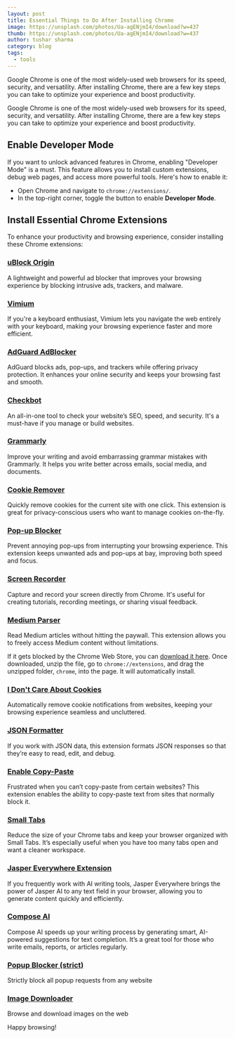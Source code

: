 ```yaml
---
layout: post
title: Essential Things to Do After Installing Chrome
image: https://unsplash.com/photos/Ua-agENjmI4/download?w=437
thumb: https://unsplash.com/photos/Ua-agENjmI4/download?w=437
author: tushar sharma
category: blog
tags:
  - tools
---
```


Google Chrome is one of the most widely-used web browsers for its speed, security, and versatility. After installing Chrome, there are a few key steps you can take to optimize your experience and boost productivity.<!-- truncate_here -->

Google Chrome is one of the most widely-used web browsers for its speed, security, and versatility. After installing Chrome, there are a few key steps you can take to optimize your experience and boost productivity.

## Enable Developer Mode
If you want to unlock advanced features in Chrome, enabling "Developer Mode" is a must. This feature allows you to install custom extensions, debug web pages, and access more powerful tools. Here's how to enable it:

- Open Chrome and navigate to `chrome://extensions/`.
- In the top-right corner, toggle the button to enable **Developer Mode**.

## Install Essential Chrome Extensions

To enhance your productivity and browsing experience, consider installing these Chrome extensions:

### [uBlock Origin](https://chrome.google.com/webstore/detail/ublock-origin/cjpalhdlnbpafiamejdnhcphjbkeiagm)
A lightweight and powerful ad blocker that improves your browsing experience by blocking intrusive ads, trackers, and malware.

### [Vimium](https://chrome.google.com/webstore/detail/vimium/dbepggeogbaibhgnhhndojpepiihcmeb)
If you're a keyboard enthusiast, Vimium lets you navigate the web entirely with your keyboard, making your browsing experience faster and more efficient.

### [AdGuard AdBlocker](https://chrome.google.com/webstore/detail/adguard-adblocker/bgnkhhnnamicmpeenaelnjfhikgbkllg)
AdGuard blocks ads, pop-ups, and trackers while offering privacy protection. It enhances your online security and keeps your browsing fast and smooth.  

### [Checkbot](https://chrome.google.com/webstore/detail/checkbot-seo-web-speed-se/dagohlmlhagincbfilmkadjgmdnkjinl) 
An all-in-one tool to check your website’s SEO, speed, and security. It's a must-have if you manage or build websites.

### [Grammarly](https://chrome.google.com/webstore/detail/grammarly-for-chrome/kbfnbcaeplbcioakkpcpgfkobkghlhen?hl=en)
Improve your writing and avoid embarrassing grammar mistakes with Grammarly. It helps you write better across emails, social media, and documents.

### [Cookie Remover](https://chrome.google.com/webstore/detail/cookie-remover/kcgpggonjhmeaejebeoeomdlohicfhce?hl=en)
Quickly remove cookies for the current site with one click. This extension is great for privacy-conscious users who want to manage cookies on-the-fly.

### [Pop-up Blocker](https://chrome.google.com/webstore/detail/pop-up-blocker-for-chrome/bkkbcggnhapdmkeljlodobbkopceiche)
Prevent annoying pop-ups from interrupting your browsing experience. This extension keeps unwanted ads and pop-ups at bay, improving both speed and focus.

### [Screen Recorder](https://chrome.google.com/webstore/detail/screen-recorder/hniebljpgcogalllopnjokppmgbhaden)
Capture and record your screen directly from Chrome. It's useful for creating tutorials, recording meetings, or sharing visual feedback.

### [Medium Parser](https://chrome.google.com/webstore/detail/medium-parser/egejbknaophaadmhijkepokfchkbnelc)
Read Medium articles without hitting the paywall. This extension allows you to freely access Medium content without limitations.

If it gets blocked by the Chrome Web Store, you can [download it here](https://github.com/Xatta-Trone/medium-parser-extension/archive/refs/heads/main.zip). Once downloaded, unzip the file, go to `chrome://extensions`, and drag the unzipped folder, `chrome`,  into the page. It will automatically install.

### [I Don't Care About Cookies](https://chrome.google.com/webstore/detail/i-dont-care-about-cookies/fihnjjcciajhdojfnbdddfaoknhalnja)
Automatically remove cookie notifications from websites, keeping your browsing experience seamless and uncluttered.

### [JSON Formatter](https://chrome.google.com/webstore/detail/json-formatter/bcjindcccaagfpapjjmafapmmgkkhgoa/related?hl=en)
If you work with JSON data, this extension formats JSON responses so that they’re easy to read, edit, and debug.

### [Enable Copy-Paste](https://chromewebstore.google.com/detail/enable-copypaste/leghnagnephbfcencnbonkbdimeokhem?hl=en)
Frustrated when you can’t copy-paste from certain websites? This extension enables the ability to copy-paste text from sites that normally block it.

### [Small Tabs](https://chromewebstore.google.com/detail/small-tabs/ebfkcjpfhipceldaglgmaihlacpcomgj)
Reduce the size of your Chrome tabs and keep your browser organized with Small Tabs. It’s especially useful when you have too many tabs open and want a cleaner workspace.

### [Jasper Everywhere Extension](https://chromewebstore.google.com/detail/jasper-everywhere-extensi/bpiohchncadidhohcajcnoelomephkdd)
If you frequently work with AI writing tools, Jasper Everywhere brings the power of Jasper AI to any text field in your browser, allowing you to generate content quickly and efficiently.

### [Compose AI](https://chromewebstore.google.com/detail/compose-ai-ai-powered-wri/ddlbpiadoechcolndfeaonajmngmhblj)
Compose AI speeds up your writing process by generating smart, AI-powered suggestions for text completion. It’s a great tool for those who write emails, reports, or articles regularly.

### [Popup Blocker (strict)](https://chromewebstore.google.com/detail/popup-blocker-strict/aefkmifgmaafnojlojpnekbpbmjiiogg)
Strictly block all popup requests from any website

### [Image Downloader](https://chromewebstore.google.com/detail/image-downloader/cnpniohnfphhjihaiiggeabnkjhpaldj)
Browse and download images on the web

Happy browsing!
